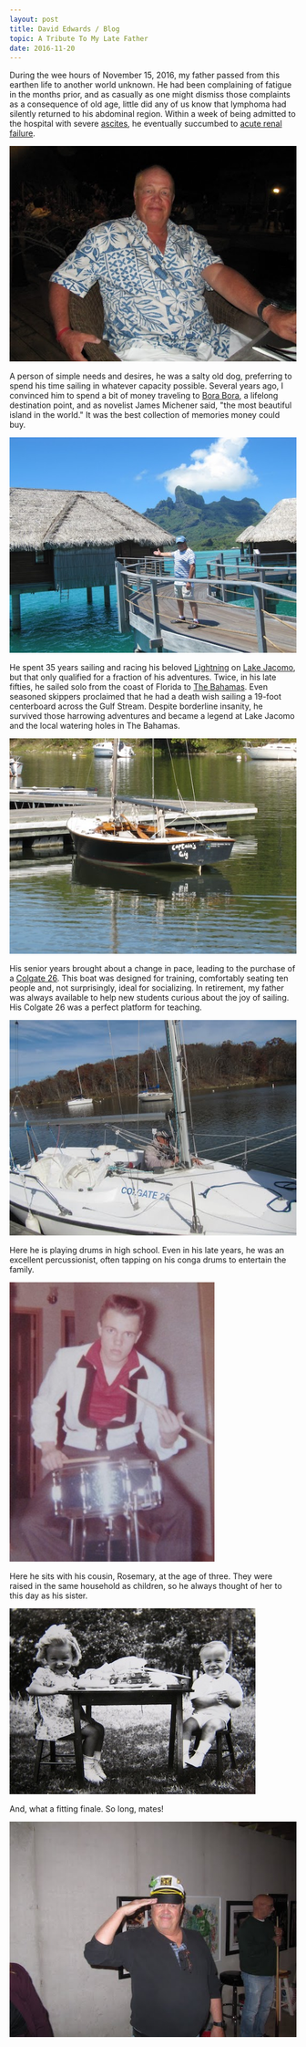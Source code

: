 ```yaml
---
layout: post
title: David Edwards / Blog
topic: A Tribute To My Late Father
date: 2016-11-20
---
```

During the wee hours of November 15, 2016, my father passed from this earthen life to another world unknown. He had been complaining of fatigue in the months prior, and as casually as one might dismiss those complaints as a consequence of old age, little did any of us know that lymphoma had silently returned to his abdominal region. Within a week of being admitted to the hospital with severe [ascites](https://en.wikipedia.org/wiki/Ascites), he eventually succumbed to [acute renal failure](https://en.wikipedia.org/wiki/Acute_kidney_injury).

![An evening in Bora Bora](/images/dad-bora-bora-evening.jpg "An evening in Bora Bora")

A person of simple needs and desires, he was a salty old dog, preferring to spend his time sailing in whatever capacity possible. Several years ago, I convinced him to spend a bit of money traveling to [Bora Bora](https://goo.gl/maps/HSPh3Hagt6C2), a lifelong destination point, and as novelist James Michener said, "the most beautiful island in the world." It was the best collection of memories money could buy.

![Bungalow in Bora Bora](/images/dad-bora-bora-bungalow.jpg "Bungalow in Bora Bora")

He spent 35 years sailing and racing his beloved [Lightning](http://www.lightningclass.org) on [Lake Jacomo](https://goo.gl/maps/6a1Z1acdQ5J2), but that only qualified for a fraction of his adventures. Twice, in his late fifties, he sailed solo from the coast of Florida to [The Bahamas](https://goo.gl/maps/pgAohJtTWTD2). Even seasoned skippers proclaimed that he had a death wish sailing a 19-foot centerboard across the Gulf Stream. Despite borderline insanity, he survived those harrowing adventures and became a legend at Lake Jacomo and the local watering holes in The Bahamas.

![Lightning Sailboat](/images/dad-boat-lightning.jpg "Lightning Sailboat")

His senior years brought about a change in pace, leading to the purchase of a [Colgate 26](http://tayloryachtdesigns.com/designs/colgate-26/). This boat was designed for training, comfortably seating ten people and, not surprisingly, ideal for socializing. In retirement, my father was always available to help new students curious about the joy of sailing. His Colgate 26 was a perfect platform for teaching.

![Colgate 26 Sailboat](/images/dad-boat-colgate.jpg "Colgate 26 Sailboat")

Here he is playing drums in high school. Even in his late years, he was an excellent percussionist, often tapping on his conga drums to entertain the family.

![Playing drums](/images/dad-playing-drums.jpg "Playing drums")

Here he sits with his cousin, Rosemary, at the age of three. They were raised in the same household as children, so he always thought of her to this day as his sister.

![With cousin, Rosemary](/images/dad-with-cousin.jpg "With cousin, Rosemary")

And, what a fitting finale. So long, mates!

![So long, mates!](/images/dad-so-long.jpg "So long, mates!")
